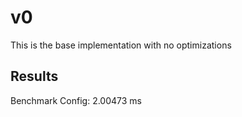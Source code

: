 # v0
This is the base implementation with no optimizations

## Results
Benchmark Config: 2.00473 ms
